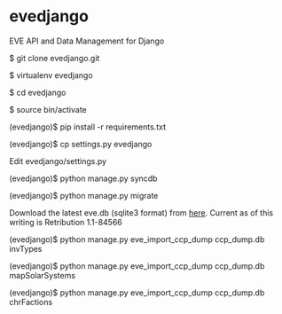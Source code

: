 evedjango
=========

EVE API and Data Management for Django

$ git clone evedjango.git

$ virtualenv evedjango

$ cd evedjango

$ source bin/activate

(evedjango)$ pip install -r requirements.txt

(evedjango)$ cp settings.py evedjango

Edit evedjango/settings.py

(evedjango)$ python manage.py syncdb

(evedjango)$ python manage.py migrate

Download the latest eve.db (sqlite3 format) from [here](http://www.fuzzwork.co.uk/dump).  Current as of this writing is Retribution 1.1-84566

(evedjango)$ python manage.py eve_import_ccp_dump ccp_dump.db invTypes

(evedjango)$ python manage.py eve_import_ccp_dump ccp_dump.db mapSolarSystems

(evedjango)$ python manage.py eve_import_ccp_dump ccp_dump.db chrFactions
